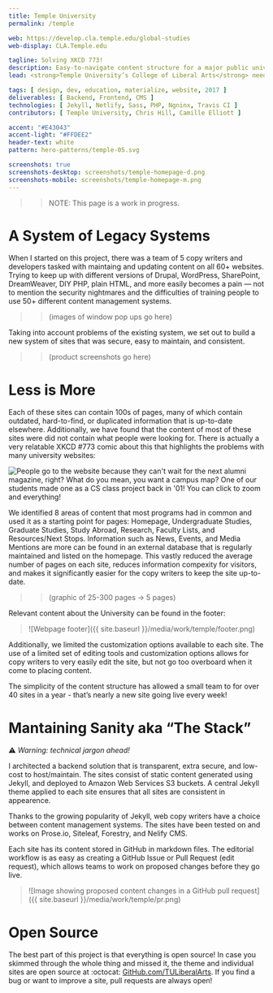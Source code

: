 ```yaml
---
title: Temple University
permalink: /temple

web: https://develop.cla.temple.edu/global-studies
web-display: CLA.Temple.edu

tagline: Solving XKCD 773!
description: Easy-to-navigate content structure for a major public university
lead: <strong>Temple University’s College of Liberal Arts</strong> needed a way to quickly unify the content and design for their overall web presence. I created a simple development and editorial workflow as allowed a small team to launch 40 new websites in a year.

tags: [ design, dev, education, materialize, website, 2017 ]
deliverables: [ Backend, Frontend, CMS ]
technologies: [ Jekyll, Netlify, Sass, PHP, Ngninx, Travis CI ]
contributors: [ Temple University, Chris Hill, Camille Elliott ]

accent: "#E43043"
accent-light: "#FFDEE2"
header-text: white
pattern: hero-patterns/temple-05.svg

screenshots: true
screenshots-desktop: screenshots/temple-homepage-d.png
screenshots-mobile: screenshots/temple-homepage-m.png
---
```


> > NOTE: This page is a work in progress.

# A System of Legacy Systems

When I started on this project, there was a team of 5 copy writers and developers tasked with maintaing and updating content on all 60+ websites. Trying to keep up with different versions of Drupal, WordPress, SharePoint, DreamWeaver, DIY PHP, plain HTML, and more easily becomes a pain — not to mention the security nightmares and the difficulties of training people to use 50+ different content management systems.

> > (images of window pop ups go here)

Taking into account problems of the existing system, we set out to build a new system of sites that was secure, easy to maintain, and consistent.

> > (product screenshots go here)

# Less is More

Each of these sites can contain 100s of pages, many of which contain outdated, hard-to-find, or duplicated information that is up-to-date elsewhere. Additionally, we have found that the content of most of these sites were did not contain what people were looking for. There is actually a very relatable XKCD #773 comic about this that highlights the problems with many university websites:

![People go to the website because they can't wait for the next alumni magazine, right? What do you mean, you want a campus map? One of our students made one as a CS class project back in '01!  You can click to zoom and everything!](https://imgs.xkcd.com/comics/university_website.png)

We identified 8 areas of content that most programs had in common and used it as a starting point for pages: Homepage, Undergraduate Studies, Graduate Studies, Study Abroad, Research, Faculty Lists, and Resources/Next Stops. Information such as News, Events, and Media Mentions are more can be found in an external database that is regularly maintained and listed on the homepage. This vastly reduced the average number of pages on each site, reduces information compexity for visitors, and makes it significantly easier for the copy writers to keep the site up-to-date.

> > (graphic of 25-300 pages → 5 pages)

Relevant content about the University can be found in the footer:

> ![Webpage footer]({{ site.baseurl }}/media/work/temple/footer.png)

Additionally, we limited the customization options available to each site. The use of a limited set of editing tools and customization options allows for copy writers to very easily edit the site, but not go too overboard when it come to placing content.

The simplicity of the content structure has allowed a small team to for over 40 sites in a year - that’s nearly a new site going live every week!

# Mantaining Sanity aka “The Stack”

:warning: _Warning: technical jargon ahead!_

I architected a backend solution that is transparent, extra secure, and low-cost to host/maintain. The sites consist of static content generated using Jekyll, and deployed to Amazon Web Services S3 buckets. A central Jekyll theme applied to each site ensures that all sites are consistent in appearence.

Thanks to the growing popularity of Jekyll, web copy writers have a choice between content management systems. The sites have been tested on and works on Prose.io, Siteleaf, Forestry, and Nelify CMS.

Each site has its content stored in GitHub in markdown files. The editorial workflow is as easy as creating a GitHub Issue or Pull Request (edit request), which allows teams to work on proposed changes before they go live.

> ![Image showing proposed content changes in a GitHub pull request]({{ site.baseurl }}/media/work/temple/pr.png)

# Open Source

The best part of this project is that everything is open source! In case you skimmed through the whole thing and missed it, the theme and individual sites are open source at :octocat: [GitHub.com/TULiberalArts](https://github.com/TULiberalArts). If you find a bug or want to improve a site, pull requests are always open!
